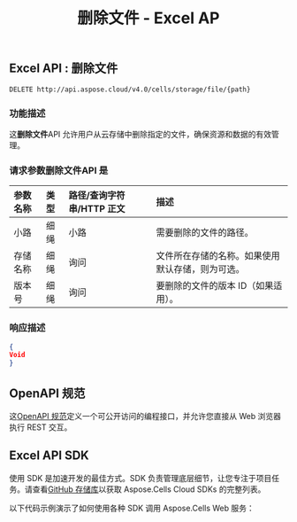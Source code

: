 ﻿---
title: 删除文件 - Excel AP
second_title: Documen
linktitle: 删除文件
type: docs
url: /zh/delete-file/
keywords: Delete file, Excel API, REST API, Office Cloud, Spreadsheet management, File deletion, Cloud storage, API usag
description: 了解如何使用 Aspose.Cells API 删除 Excel 中的文件。本指南提供有关 deleteFile API 端点、请求参数和响应结构的详细信息
weight: 100
kwords: 删除文件、Excel API、REST API、Office 云、电子表格管理、文件删除、云存储、API 使用
---
## **Excel API : 删除文件**

```
DELETE http://api.aspose.cloud/v4.0/cells/storage/file/{path}
```

### **功能描述**

这**删除文件**API 允许用户从云存储中删除指定的文件，确保资源和数据的有效管理。

### 请求参数**删除文件**API 是

|参数名称|类型|路径/查询字符串/HTTP 正文|描述|
|:- |:- |:- |:- |
|小路|细绳|小路|需要删除的文件的路径。|
|存储名称|细绳|询问|文件所在存储的名称。如果使用默认存储，则为可选。|
|版本号|细绳|询问|要删除的文件的版本 ID（如果适用）。|

### **响应描述**

```json
{
Void
}
```

## OpenAPI 规范

这[OpenAPI 规范](https://reference.aspose.cloud/cells/#/FileController/DeleteFile)定义一个可公开访问的编程接口，并允许您直接从 Web 浏览器执行 REST 交互。

## Excel API SDK

使用 SDK 是加速开发的最佳方式。SDK 负责管理底层细节，让您专注于项目任务。请查看[GitHub 存储库](https://github.com/aspose-cells-cloud)以获取 Aspose.Cells Cloud SDKs 的完整列表。

以下代码示例演示了如何使用各种 SDK 调用 Aspose.Cells Web 服务：
